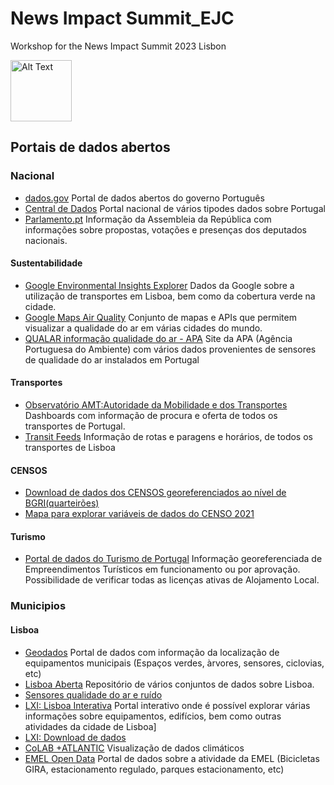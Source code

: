 # News Impact Summit_EJC
Workshop for the News Impact Summit 2023 Lisbon

<img src="https://d23dnyvtmi6h4j.cloudfront.net/images/ejcLogo.png" alt="Alt Text" width="98">


## Portais de dados abertos

### Nacional

- [dados.gov](https://dados.gov.pt/pt/)
  Portal de dados abertos do governo Português
- [Central de Dados](http://centraldedados.pt/)
  Portal nacional de vários tipodes dados sobre Portugal
- [Parlamento.pt](https://www.parlamento.pt/Cidadania/Paginas/DadosAbertos.aspx)
  Informação da Assembleia da República com informações sobre propostas, votações e presenças dos deputados nacionais.


#### Sustentabilidade
- [Google Environmental Insights Explorer](https://insights.sustainability.google/places/ChIJO_PkYRozGQ0R0DaQ5L3rAAQ?hl=pt-PT)
  Dados da Google sobre a utilização de transportes em Lisboa, bem como da cobertura verde na cidade.
- [Google Maps Air Quality](https://storage.googleapis.com/gmp-maps-demos/airquality/index.html#heatmap)
  Conjunto de mapas e APIs que permitem visualizar a qualidade do ar em várias cidades do mundo.
- [QUALAR informação qualidade do ar - APA](https://qualar.apambiente.pt/downloads)
  Site da APA (Agência Portuguesa do Ambiente) com vários dados provenientes de sensores de qualidade do ar instalados em Portugal


#### Transportes
- [Observatório AMT:Autoridade da Mobilidade e dos Transportes](https://observatorio.amt-autoridade.pt/)
  Dashboards com informação de procura e oferta de todos os transportes de Portugal.
- [Transit Feeds](https://transitfeeds.com/l/671-lisbon-portugal)
  Informação de rotas e paragens e horários, de todos os transportes de Lisboa

#### CENSOS
- [Download de dados dos CENSOS georeferenciados ao nível de BGRI(quarteirões)](https://mapas.ine.pt/download/index2021.phtml)
- [Mapa para explorar variáveis de dados do CENSO 2021](https://geoc2021.ine.pt/)

#### Turismo
- [Portal de dados do Turismo de Portugal](https://opendata-turismoportugal.opendata.arcgis.com/)
  Informação georeferenciada de Empreendimentos Turísticos em funcionamento ou por aprovação. Possibilidade de verificar todas as licenças ativas de Alojamento Local.


### Municipios
#### Lisboa
- [Geodados](https://geodados-cml.hub.arcgis.com/)
  Portal de dados com informação da localização de equipamentos municipais (Espaços verdes, àrvores, sensores, ciclovias, etc)
- [Lisboa Aberta](https://lisboaaberta.cm-lisboa.pt/index.php/pt/)
  Repositório de vários conjuntos de dados sobre Lisboa.
- [Sensores qualidade do ar e ruído](https://app.powerbi.com/view?r=eyJrIjoiNGE4YjlkMmMtMzliNi00NDg1LWJkZmEtMTE1YjE1MmNhNzQyIiwidCI6ImEyNmRlZWJjLTgzN2QtNGU5OS04N2EyLThmZDAwMjQ2NzE3MiIsImMiOjl9)
- [LXI: Lisboa Interativa](https://websig.cm-lisboa.pt/MuniSIG/visualizador/index.html?viewer=LxInterativa.LXi)
  Portal interativo onde é possível explorar várias informações sobre equipamentos, edifícios, bem como outras atividades da cidade de Lisboa]
- [LXI: Download de dados](https://gisbase.cm-lisboa.pt/arcgis/rest/services/LXI2)
- [CoLAB +ATLANTIC](coastsense.colabatlantic.com/)
  Visualização de dados climáticos
- [EMEL Open Data](https://opendata.emel.pt/index.html)
  Portal de dados sobre a atividade da EMEL (Bicicletas GIRA, estacionamento regulado, parques estacionamento, etc)

